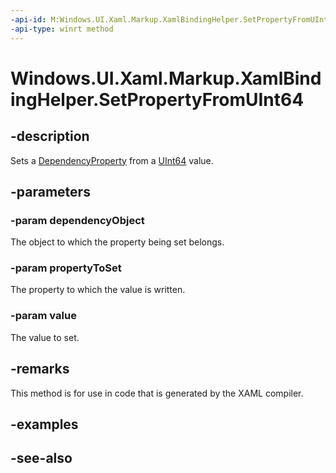 ```yaml
---
-api-id: M:Windows.UI.Xaml.Markup.XamlBindingHelper.SetPropertyFromUInt64(System.Object,Windows.UI.Xaml.DependencyProperty,System.UInt64)
-api-type: winrt method
---
```


<!-- Method syntax
public void SetPropertyFromUInt64(System.Object dependencyObject, Windows.UI.Xaml.DependencyProperty propertyToSet, System.UInt64 value)
-->

# Windows.UI.Xaml.Markup.XamlBindingHelper.SetPropertyFromUInt64

## -description
Sets a [DependencyProperty](../windows.ui.xaml/dependencyproperty.md) from a [UInt64](/dotnet/api/system.uint64?view=dotnet-uwp-10.0&preserve-view=true) value.



## -parameters
### -param dependencyObject
The object to which the property being set belongs.

### -param propertyToSet
The property to which the value is written.

### -param value
The value to set.

## -remarks
This method is for use in code that is generated by the XAML compiler.

## -examples

## -see-also
